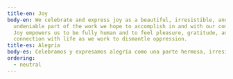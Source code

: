 ```yaml
---
title-en: Joy
body-en: We celebrate and express joy as a beautiful, irresistible, and
  undeniable part of the work we hope to accomplish in and with our community.
  Joy empowers us to be fully human and to feel pleasure, gratitude, and
  connection with life as we work to dismantle oppression.
title-es: Alegría
body-es: Celebramos y expresamos alegría como una parte hermosa, irresistible e innegable del trabajo que esperamos lograr en y con nuestra comunidad. La alegría nos empodera para ser plenamente humanos y sentir placer, gratitud y conexión con la vida mientras trabajamos para desmantelar la opresión.
ordering:
  - neutral
---
```

